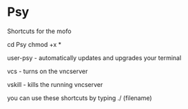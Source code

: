 # Psy
Shortcuts for the mofo

cd Psy
chmod +x * 

user-psy - automatically updates and upgrades your terminal

vcs - turns on the vncserver

vskill - kills the running vncserver

you can use these shortcuts by typing
./ (filename)
